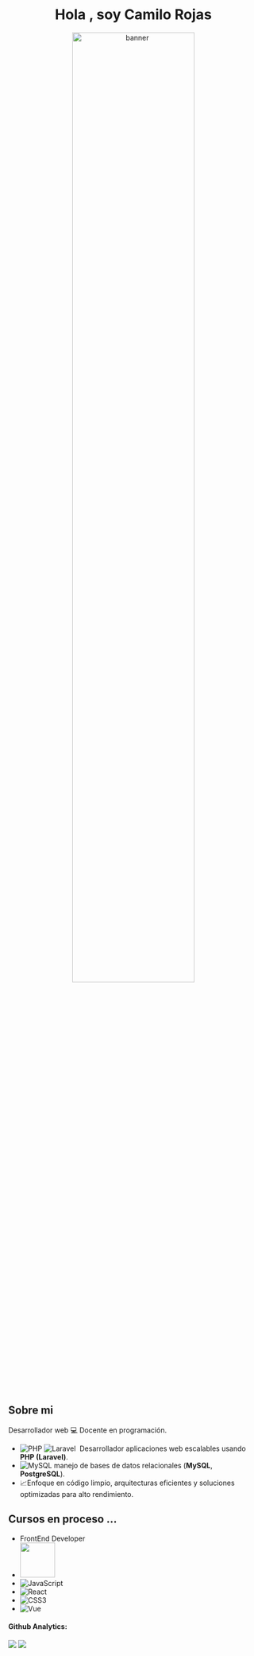 
<h1 align="center"><b>Hola , soy Camilo Rojas </b></h1>
<!--  -->
<div align="center">
 <img src='https://github.com/JCBRojas/assets/blob/main/logo.png' title='banner' width='70%'>
</div>



## Sobre mi
Desarrollador web 💻 Docente en programación.
- <img alt="PHP" src="https://img.shields.io/badge/PHP-%23777BB4.svg?logo=php&logoColor=white"/> ![Laravel](https://img.shields.io/badge/-Laravel-05122A?style=flat&logo=laravel&logoColor=FF2D20)&nbsp; Desarrollador  aplicaciones web escalables usando **PHP (Laravel)**.
- ![MySQL](https://img.shields.io/badge/MySQL-4479A1?style=flat-square&logo=MySQL&logoColor=white) manejo de bases de datos relacionales (**MySQL**, **PostgreSQL**). 
- 📈Enfoque en código limpio, arquitecturas eficientes y soluciones optimizadas para alto rendimiento.


 ## Cursos en proceso ...
 - FrontEnd Developer
  - <img width="70" src="https://www.vectorlogo.zone/logos/angular/angular-ar21.svg">
  - <img alt="JavaScript" src="https://img.shields.io/badge/JavaScript%20-%23F7DF1E.svg?logo=javascript&logoColor=black"> 
  - ![React](https://img.shields.io/badge/-React-222222?style=flat&logo=React&logoColor=61DAFB)
  - ![CSS3](https://img.shields.io/badge/CSS-1572B6?style=flat-square&logo=CSS3&logoColor=white)
  - ![Vue](https://img.shields.io/badge/Vue.js-4FC08D?style=flat-square&logo=Vue.js&logoColor=white)





#### Github Analytics:

[![](https://github-readme-stats.vercel.app/api?username=jcbrojas&show_icons=true&theme=tokyonight&hide_border=true&locale=en)](https://github.com/jcbrojas)
[![](https://github-readme-streak-stats.herokuapp.com/?user=jcbrojas&theme=material-palenight)](https://github.com/jcbrojas)
</div>
